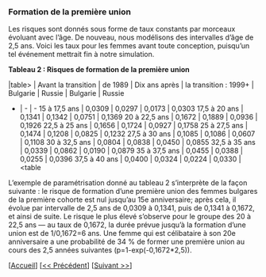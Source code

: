 ### Formation de la première union 

Les risques sont donnés sous forme de taux constants par morceaux évoluant avec l’âge. De nouveau, nous modélisons des intervalles d’âge de 2,5 ans. Voici les taux pour les femmes avant toute conception, puisqu’un tel événement mettrait fin à notre simulation. 

**Tableau 2 : Risques de formation de la première union** 

|table>
                              | Avant la transition | de 1989 | Dix ans après | la transition : 1999+
                              | Bulgarie    | Russie | Bulgarie           | Russie 
- | - | -
15 à 17,5 ans | 0,0309 | 0,0297 | 0,0173 | 0,0303 
17,5 à 20 ans | 0,1341 | 0,1342 | 0,0751 | 0,1369 
20 à 22,5 ans | 0,1672 | 0,1889 | 0,0936 | 0,1926 
22,5 à 25 ans | 0,1656 | 0,1724 | 0,0927 | 0,1758 
25 à 27,5 ans | 0,1474 | 0,1208 | 0,0825 | 0,1232 
27,5 à 30 ans | 0,1085 | 0,1086 | 0,0607 | 0,1108 
30 à 32,5 ans | 0,0804 | 0,0838 | 0,0450 | 0,0855 
32,5 à 35 ans | 0,0339 | 0,0862 | 0,0190 | 0,0879 
35 à 37,5 ans | 0,0455 | 0,0388 | 0,0255 | 0,0396 
37,5 à 40 ans | 0,0400 | 0,0324 | 0,0224 | 0,0330 
|<table
 
L’exemple de paramétrisation donné au tableau 2 s’interprète de la façon suivante : le risque de formation d’une première union des femmes bulgares de la première cohorte est nul jusqu’au 15e anniversaire; après cela, il évolue par intervalle de 2,5 ans de 0,0309 à 0,1341, puis de 0,1341 à 0,1672, et ainsi de suite. Le risque le plus élevé s’observe pour le groupe des 20 à 22,5 ans — au taux de 0,1672, la durée prévue jusqu’à la formation d’une union est de 1/0,1672=6 ans. Une femme qui est célibataire à son 20e anniversaire a une probabilité de 34 % de former une première union au cours des 2,5 années suivantes (p=1-exp(-0,1672*2,5)). 


[[Accueil](#Home)] [[<< Précédent](#003-First-pregnancy)] [[Suivant >>](#005-Second-union-formation)]